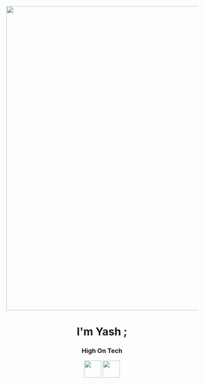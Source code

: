 <!-- Banner -->
<p align="center">
  <!-- <img src="https://giffiles.alphacoders.com/218/218663.gif" width="600"/> -->
  <img src="https://giffiles.alphacoders.com/220/220047.gif" width="800"/>
</p>

<h1 align="center">I'm Yash ; </h1>
<h3 align="center">High On Tech</h3>

<p align="center">
  <a href="https://instagram.com/yashavsarmal30"><img src="https://skillicons.dev/icons?i=instagram" width="45"/></a>
  <a href="https://linkedin.com/in/yash-avsarmal"><img src="https://skillicons.dev/icons?i=linkedin" width="45"/></a>
</p>
